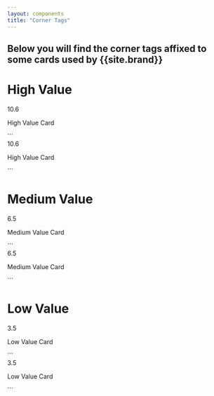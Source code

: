 ```yaml
---
layout: components
title: "Corner Tags"
---
```


## Below you will find the corner tags affixed to some cards used by {{site.brand}}

# High Value
<div style="max-width: 400px">
  <div class="card">
    <div class="corner-tag high">
      <div class="corner-tag-value">10.6</div>
    </div>
    <p>High Value Card</p>
  </div>
</div>
```
<div style="max-width: 400px">
  <div class="card">
    <div class="corner-tag high">
      <div class="corner-tag-value">10.6</div>
    </div>
    <p>High Value Card</p>
  </div>
</div>
```

# Medium Value
<div style="max-width: 400px">
  <div class="card">
    <div class="corner-tag medium">
      <div class="corner-tag-value">6.5</div>
    </div>
    <p>Medium Value Card</p>
  </div>
</div>
```
<div style="max-width: 400px">
  <div class="card">
    <div class="corner-tag medium">
      <div class="corner-tag-value">6.5</div>
    </div>
    <p>Medium Value Card</p>
  </div>
</div>
```


# Low Value
<div style="max-width: 400px">
  <div class="card">
    <div class="corner-tag low">
      <div class="corner-tag-value">3.5</div>
    </div>
    <p>Low Value Card</p>
  </div>
</div>
```
<div style="max-width: 400px">
  <div class="card">
    <div class="corner-tag low">
      <div class="corner-tag-value">3.5</div>
    </div>
    <p>Low Value Card</p>
  </div>
</div>
```